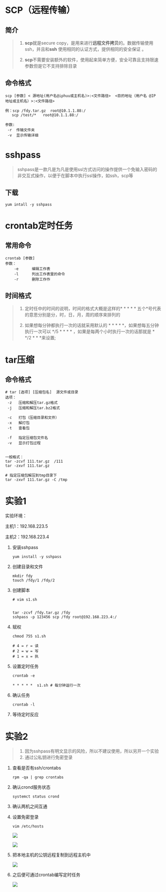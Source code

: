 # SCP（远程传输）

## 简介

> 1. **scp**就是secure copy，是用来进行**远程文件拷贝**的。数据传输使用 ssh，并且和**ssh** 使用相同的认证方式，提供相同的安全保证 。
>
> 2. **scp**不需要安装额外的软件，使用起来简单方便，安全可靠且支持限速参数但是它不支持排除目录

## 命令格式

```
scp [参数] < 源地址(用户名@iphuu或主机名)>:<文件路径>  <目的地址（用户名 @IP 地址或主机名）>:<文件路径> 

例：scp /fdy.tar.gz  root@10.1.1.88:/
   scp /test/*   root@10.1.1.88:/

参数:
 -r  传输文件夹
 -v  显示传输详细
```

# sshpass

> sshpass是一款凡是为凡是使用ssl方式访问的操作提供一个免输入密码的非交互式操作，以便于在脚本中执行ssl操作，如ssh，scp等

## 下载

```
yum intall -y sshpass
```





# crontab定时任务

## 常用命令

```
crontab [参数]
参数：
    -e      编辑工作表
    -l      列出工作表里的命令
    -r      删除工作作
```

## 时间格式

> 1. 定时任中的时间的说明，时间的格式大概是这样的* * * * * 五个*号代表的意思分别是分，时，日，月，周的顺序来排列的
>
> 2. 如果想每分钟都执行一次的话就采用默认的 * * * * *，如果想每五分钟执行一次可以 */5 * * * * ，如果是每两个小时执行一次的话那就是 *  */2 * * *来设置; 



# tar压缩

## 命令格式

```
# tar [选项] [压缩包名]  源文件或目录
选项：
 -z   压缩和解压tar.gz格式
 -j   压缩和解压tar.bz2格式
 
 -c   打包（压缩目录和文件）
 -x   解打包
 -t   查看包
 
 -f   指定压缩包文件名
 -v   显示打包过程
 
 
一般格式：
tar -zcvf 111.tar.gz  /111
tar -zxvf 111.tar.gz

# 指定压缩包解压到tmp目录下
tar -zxvf 111.tar.gz -C /tmp
```



# 实验1

实验环境：

 主机1：192.168.223.5

 主机2：192.168.223.4

1. 安装sshpass

   ```
   yum install -y sshpass
   ```

2. 创建目录和文件

   ```
   mkdir fdy
   touch /fdy/1 /fdy/2
   ```

3. 创建脚本

   ```
   # vim s1.sh
   
   
   tar -zcvf /fdy.tar.gz /fdy
   sshpass -p 123456 scp /fdy root@192.168.223.4:/
   ```

4. 赋权

   ```
   chmod 755 s1.sh
   
   # 4 = r = 读
   # 2 = w = 写
   # 1 = x = 执
   
   ```

5. 设置定时任务

   ```
   crontab -e
   
   * * * * *  s1.sh # 每分钟运行一次
   ```

6. 确认任务

   ```
   crontab -l
   ```

7. 等待定时反应





# 实验2

> 1. 因为sshpass有明文显示的风险，所以不建议使用，所以另开一个实验
> 2. 通过公私钥进行免密登录



1. 查看是否有ssh/crontabs

   ```
   rpm -qa | grep crontabs
   ```

2. 确认crond服务状态

   ```
   systemct status crond
   ```

3. 确认两机之间互通

4. 设置免密登录

   ```
   vim /etc/hosts
   ```

   ![](https://gitee.com/fan-dongyuan/ty-gallery/raw/master/%E5%B7%A5%E5%9D%8A%E5%9B%BE/host.png)

   ![](https://gitee.com/fan-dongyuan/ty-gallery/raw/master/%E5%B7%A5%E5%9D%8A%E5%9B%BE/sshkey.png)

5. 把本地主机的公钥远程复制到远程主机中

   ![](https://gitee.com/fan-dongyuan/ty-gallery/raw/master/%E5%B7%A5%E5%9D%8A%E5%9B%BE/sshcopy.png)

6. 之后便可通过crontab编写定时任务

   ![](https://gitee.com/fan-dongyuan/ty-gallery/raw/master/%E5%B7%A5%E5%9D%8A%E5%9B%BE/crontab.png)



